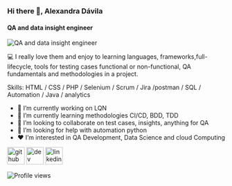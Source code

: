 <!-- -  Hi there 👋
- 🌱 I’m currently learning all about science
- 💞️ I’m looking to collaborate on whatever
- 💻 I really love them and enjoy to learning languages, frameworks,full-lifecycle, tools for testing cases functional or non-functional, QA fundamentals and methodologies in a project. -->

<!-- [![Anurag's GitHub stats](https://github-readme-stats.vercel.app/api?username=Axadavila)](https://github.com/anuraghazra/github-readme-stats)
[![Anurag's GitHub stats](https://github-readme-stats.vercel.app/api?username=Alexa900)](https://github.com/anuraghazra/github-readme-stats) -->

### Hi there 👋, Alexandra Dávila
#### QA and data insight engineer
![QA and data insight engineer](https://www.linkedin.com/in/diana-davila-20000139/)

💻 I really love them and enjoy to learning languages, frameworks,full-lifecycle, tools for testing cases functional or non-functional, QA fundamentals and methodologies in a project.

Skills:  HTML / CSS / PHP / Selenium / Scrum / Jira /postman / SQL / Automation / Java / analytics 

- 🔭 I’m currently working on LQN 
- 🌱 I’m currently learning methodologies CI/CD, BDD, TDD 
- 👯 I’m looking to collaborate on test cases, insights, anything for QA 
- 🤔 I’m looking for help with automation python 
- ❤ I’m interested in QA Development, Data Science and cloud Computing


[<img src='https://cdn.jsdelivr.net/npm/simple-icons@3.0.1/icons/github.svg' alt='github' height='40'>](https://github.com/axadavila)  [<img src='https://cdn.jsdelivr.net/npm/simple-icons@3.0.1/icons/dev-dot-to.svg' alt='dev' height='40'>](https://dev.to/axadavila)  [<img src='https://cdn.jsdelivr.net/npm/simple-icons@3.0.1/icons/linkedin.svg' alt='linkedin' height='40'>](https://www.linkedin.com/in/diana-davila-20000139/)  

![Profile views](https://gpvc.arturio.dev/axadavila)  
